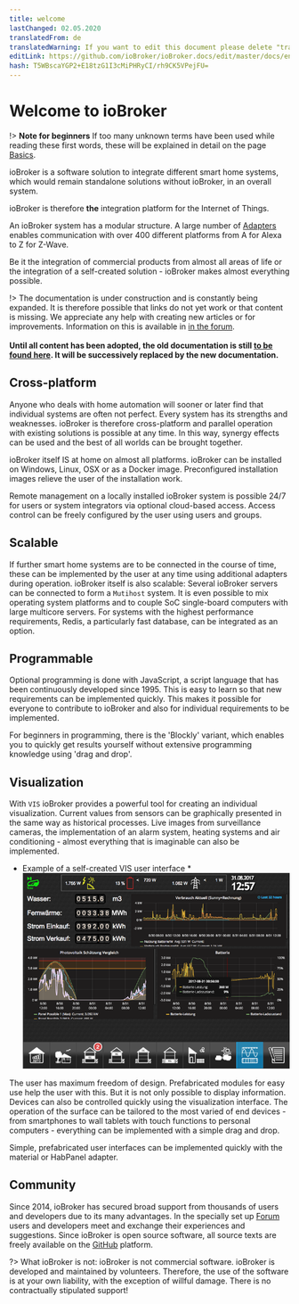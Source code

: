 ```yaml
---
title: welcome
lastChanged: 02.05.2020
translatedFrom: de
translatedWarning: If you want to edit this document please delete "translatedFrom" field, elsewise this document will be translated automatically again
editLink: https://github.com/ioBroker/ioBroker.docs/edit/master/docs/en/README.md
hash: T5WBscaYGP2+E18tzG1I3cMiPHRyCI/rh9CK5VPejFU=
---
```

# Welcome to ioBroker
!> **Note for beginners** If too many unknown terms have been used while reading these first words, these will be explained in detail on the page [Basics](https://www.iobroker.net/#de/documentation/basics/README.md).

ioBroker is a software solution to integrate different smart home systems, which would remain standalone solutions without ioBroker, in an overall system.

ioBroker is therefore **the** integration platform for the Internet of Things.

An ioBroker system has a modular structure. A large number of [Adapters](http://download.iobroker.net/list.html) enables communication with over 400 different platforms from A for Alexa to Z for Z-Wave.

Be it the integration of commercial products from almost all areas of life or the integration of a self-created solution - ioBroker makes almost everything possible.

!> The documentation is under construction and is constantly being expanded. It is therefore possible that links do not yet work or that content is missing. We appreciate any help with creating new articles or for improvements. Information on this is available in [in the forum](https://forum.iobroker.net/viewtopic.php?f=8&t=16933).<br><br> **Until all content has been adopted, the old documentation is still [to be found here](https://www.iobroker.net/docu/). It will be successively replaced by the new documentation.**

## Cross-platform
Anyone who deals with home automation will sooner or later find that individual systems are often not perfect. Every system has its strengths and weaknesses. ioBroker is therefore cross-platform and parallel operation with existing solutions is possible at any time. In this way, synergy effects can be used and the best of all worlds can be brought together.

ioBroker itself IS at home on almost all platforms. ioBroker can be installed on Windows, Linux, OSX or as a Docker image.
Preconfigured installation images relieve the user of the installation work.

Remote management on a locally installed ioBroker system is possible 24/7 for users or system integrators via optional cloud-based access. Access control can be freely configured by the user using users and groups.

## Scalable
If further smart home systems are to be connected in the course of time, these can be implemented by the user at any time using additional adapters during operation.
ioBroker itself is also scalable: Several ioBroker servers can be connected to form a `Mutihost` system. It is even possible to mix operating system platforms and to couple SoC single-board computers with large multicore servers.
For systems with the highest performance requirements, Redis, a particularly fast database, can be integrated as an option.

## Programmable
Optional programming is done with JavaScript, a script language that has been continuously developed since 1995. This is easy to learn so that new requirements can be implemented quickly. This makes it possible for everyone to contribute to ioBroker and also for individual requirements to be implemented.

For beginners in programming, there is the 'Blockly' variant, which enables you to quickly get results yourself without extensive programming knowledge using 'drag and drop'.

## Visualization
With `VIS` ioBroker provides a powerful tool for creating an individual visualization. Current values from sensors can be graphically presented in the same way as historical processes. Live images from surveillance cameras, the implementation of an alarm system, heating systems and air conditioning - almost everything that is imaginable can also be implemented.

* Example of a self-created VIS user interface * ![VIS](../de/media/vis2.png)

The user has maximum freedom of design. Prefabricated modules for easy use help the user with this. But it is not only possible to display information. Devices can also be controlled quickly using the visualization interface. The operation of the surface can be tailored to the most varied of end devices - from smartphones to wall tablets with touch functions to personal computers - everything can be implemented with a simple drag and drop.

Simple, prefabricated user interfaces can be implemented quickly with the material or HabPanel adapter.

## Community
Since 2014, ioBroker has secured broad support from thousands of users and developers due to its many advantages. In the specially set up [Forum](https://forum.iobroker.net) users and developers meet and exchange their experiences and suggestions. Since ioBroker is open source software, all source texts are freely available on the [GitHub](https://github.com/ioBroker) platform.

?> What ioBroker is not: ioBroker is not commercial software. ioBroker is developed and maintained by volunteers. Therefore, the use of the software is at your own liability, with the exception of willful damage.
There is no contractually stipulated support!

[Grundlagen]: https://www.iobroker.net/#de/documentation/basics/README.md

[Adaptern]: http://download.iobroker.net/list.html

[hier zu finden]: https://www.iobroker.net/docu/

[im Forum]: https://forum.iobroker.net/viewtopic.php?f=8&t=16933

[GitHub]: https://github.com/ioBroker

[Forum]: https://forum.iobroker.net